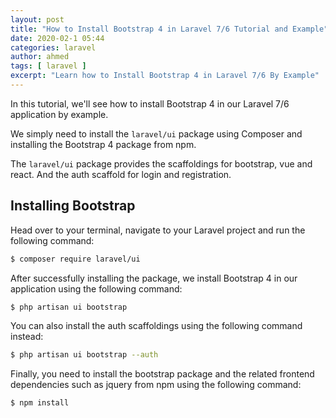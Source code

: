 ```yaml
---
layout: post
title: "How to Install Bootstrap 4 in Laravel 7/6 Tutorial and Example"
date: 2020-02-1 05:44
categories: laravel
author: ahmed
tags: [ laravel ]
excerpt: "Learn how to Install Bootstrap 4 in Laravel 7/6 By Example"
---
```




In this tutorial, we'll see how  to install Bootstrap 4 in our Laravel 7/6 application by example. 

We simply need to install the `laravel/ui` package using Composer and installing the Bootstrap 4 package from npm. 


The `laravel/ui` package provides the scaffoldings for bootstrap, vue and react. And the auth scaffold for login and registration.

## Installing Bootstrap

Head over to your terminal, navigate to your Laravel project and run the following command:

```bash
$ composer require laravel/ui
```

After successfully installing the package, we install Bootstrap 4 in our application using the following command:

```bash
$ php artisan ui bootstrap
```

You can also install the auth scaffoldings using the following command instead:

```bash
$ php artisan ui bootstrap --auth
```


Finally, you need to install the bootstrap package and the related frontend dependencies such as jquery from npm using the following command:

```bash
$ npm install
```
